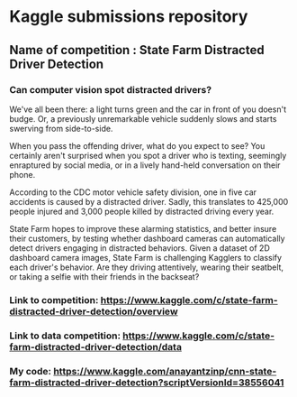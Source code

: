 # Kaggle submissions repository 

## Name of competition : State Farm Distracted Driver Detection

### Can computer vision spot distracted drivers?

We've all been there: a light turns green and the car in front of you doesn't budge. Or, a previously unremarkable vehicle suddenly slows and starts swerving from side-to-side.

When you pass the offending driver, what do you expect to see? You certainly aren't surprised when you spot a driver who is texting, seemingly enraptured by social media, or in a lively hand-held conversation on their phone.


According to the CDC motor vehicle safety division, one in five car accidents is caused by a distracted driver. Sadly, this translates to 425,000 people injured and 3,000 people killed by distracted driving every year.

State Farm hopes to improve these alarming statistics, and better insure their customers, by testing whether dashboard cameras can automatically detect drivers engaging in distracted behaviors. Given a dataset of 2D dashboard camera images, State Farm is challenging Kagglers to classify each driver's behavior. Are they driving attentively, wearing their seatbelt, or taking a selfie with their friends in the backseat?


### Link to competition: <https://www.kaggle.com/c/state-farm-distracted-driver-detection/overview>

### Link to data competition: <https://www.kaggle.com/c/state-farm-distracted-driver-detection/data>

### My code: <https://www.kaggle.com/anayantzinp/cnn-state-farm-distracted-driver-detection?scriptVersionId=38556041>